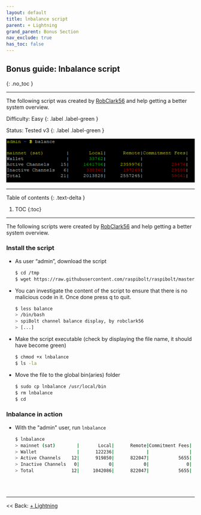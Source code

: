 ```yaml
---
layout: default
title: lnbalance script
parent: + Lightning
grand_parent: Bonus Section
nav_exclude: true
has_toc: false
---
```


## Bonus guide: lnbalance script
{: .no_toc }

---

The following script was created by [RobClark56](https://github.com/robclark56) and help getting a better system overview.

Difficulty: Easy
{: .label .label-green }

Status: Tested v3
{: .label .label-green }

![](images/60_balance.png)

---

Table of contents
{: .text-delta }

1. TOC
{:toc}

---

The following scripts were created by [RobClark56](https://github.com/robclark56) and help getting a better system overview.

### Install the script

* As user “admin”, download the script

  ```sh
  $ cd /tmp
  $ wget https://raw.githubusercontent.com/raspibolt/raspibolt/master/resources/lnbalance
  ```
  
* You can investigate the content of the script to ensure that there is no malicious code in it. Once done press q to quit.
  
  ```sh
  $ less balance
  > /bin/bash
  > spiBolt channel balance display, by robclark56
  > [...]
  ```
  
* Make the script executable (check by displaying the file name, it should have become green)
  
  ```sh
  $ chmod +x lnbalance
  $ ls -la
  ```

* Move the file to the  global bin(aries) folder

  ```sh
  $ sudo cp lnbalance /usr/local/bin
  $ rm lnbalance
  $ cd
  ```
 
### lnbalance in action

* With the "admin" user, run `lnbalance`

  ```sh
  $ lnbalance
  > mainnet (sat)        |       Local|      Remote|Commitment Fees|
  > Wallet               |      122236|            |               |
  > Active Channels    12|      919850|      822047|           5655|
  > Inactive Channels   0|           0|           0|              0|
  > Total              12|     1042086|      822047|           5655|
  ```

<br /><br />

---

<< Back: [+ Lightning](index.md)
